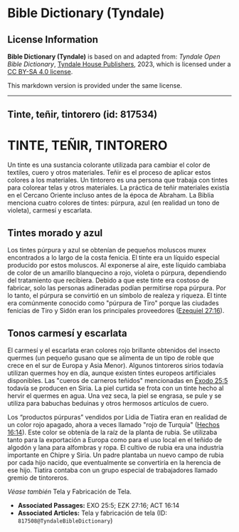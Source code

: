 # Bible Dictionary (Tyndale)

## License Information

**Bible Dictionary (Tyndale)** is based on and adapted from: _Tyndale Open Bible Dictionary_, [Tyndale House Publishers](https://tyndaleopenresources.com/), 2023, which is licensed under a [CC BY-SA 4.0 license](https://creativecommons.org/licenses/by-sa/4.0/legalcode.en).

This markdown version is provided under the same license.



--------------------------------

## Tinte, teñir, tintorero (id: 817534)

TINTE, TEÑIR, TINTORERO
=======================

Un tinte es una sustancia colorante utilizada para cambiar el color de textiles, cuero y otros materiales. Teñir es el proceso de aplicar estos colores a los materiales. Un tintorero es una persona que trabaja con tintes para colorear telas y otros materiales. La práctica de teñir materiales existía en el Cercano Oriente incluso antes de la época de Abraham. La Biblia menciona cuatro colores de tintes: púrpura, azul (en realidad un tono de violeta), carmesí y escarlata.

Tintes morado y azul
--------------------

Los tintes púrpura y azul se obtenían de pequeños moluscos murex encontrados a lo largo de la costa fenicia. El tinte era un líquido especial producido por estos moluscos. Al exponerse al aire, este líquido cambiaba de color de un amarillo blanquecino a rojo, violeta o púrpura, dependiendo del tratamiento que recibiera. Debido a que este tinte era costoso de fabricar, solo las personas adineradas podían permitirse ropa púrpura. Por lo tanto, el púrpura se convirtió en un símbolo de realeza y riqueza. El tinte era comúnmente conocido como "púrpura de Tiro" porque las ciudades fenicias de Tiro y Sidón eran los principales proveedores ([Ezequiel 27:16](https://ref.ly/Ezek27:16)).

Tonos carmesí y escarlata
-------------------------

El carmesí y el escarlata eran colores rojo brillante obtenidos del insecto quermes (un pequeño gusano que se alimenta de un tipo de roble que crece en el sur de Europa y Asia Menor). Algunos tintoreros sirios todavía utilizan quermes hoy en día, aunque existen tintes europeos artificiales disponibles. Las "cueros de carneros teñidos" mencionadas en [Éxodo 25:5](https://ref.ly/Exod25:5) todavía se producen en Siria. La piel curtida se frota con un tinte hecho al hervir el quermes en agua. Una vez seca, la piel se engrasa, se pule y se utiliza para babuchas beduinas y otros hermosos artículos de cuero.

Los “productos púrpuras” vendidos por Lidia de Tiatira eran en realidad de un color rojo apagado, ahora a veces llamado "rojo de Turquía" ([Hechos 16:14](https://ref.ly/Acts16:14)). Este color se obtenía de la raíz de la planta de rubia. Se utilizaba tanto para la exportación a Europa como para el uso local en el teñido de algodón y lana para alfombras y ropa. El cultivo de rubia era una industria importante en Chipre y Siria. Un padre plantaba un nuevo campo de rubia por cada hijo nacido, que eventualmente se convertiría en la herencia de ese hijo. Tiatira contaba con un grupo especial de trabajadores llamado gremio de tintoreros.

*Véase también* Tela y Fabricación de Tela.

* **Associated Passages:** EXO 25:5; EZK 27:16; ACT 16:14
* **Associated Articles:** Tela y fabricación de tela (ID: `817508@TyndaleBibleDictionary`)

